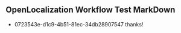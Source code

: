 ## OpenLocalization Workflow Test MarkDown
* 0723543e-d1c9-4b51-81ec-34db28907547 
thanks!<!--HONumber=Mar16_HO2-->
